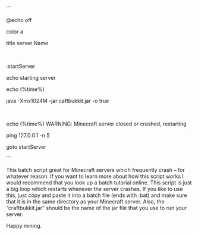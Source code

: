\`\`\`

\@echo off

color a

title server Name

 

:startServer

echo starting server

echo (%time%)

java -Xmx1024M -jar caftbukkit.jar -o true

 

echo (%time%) WARNING: Minecraft server closed or crashed, restarting

ping 127.0.0.1 -n 5

goto startServer

\`\`\`

This batch script great for Minecraft servers which frequently crash – for
whatever reason. If you want to learn more about how this script works I would
recommend that you look up a batch tutorial online. This script is just a big
loop which restarts whenever the server crashes. If you like to use this, just
copy and paste it into a batch file (ends with .bat) and make sure that it is in
the same directory as your Minecraft server. Also, the “craftbukkit.jar” should
be the name of the jar file that you use to run your server.

Happy mining.
